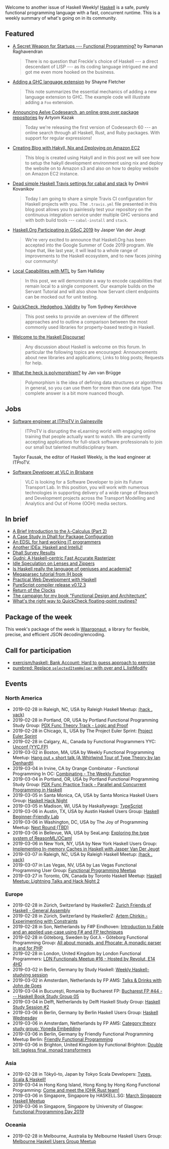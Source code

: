 Welcome to another issue of Haskell Weekly!
[Haskell](https://www.haskell.org) is a safe, purely functional programming language with a fast, concurrent runtime.
This is a weekly summary of what's going on in its community.

## Featured

-   [A Secret Weapon for Startups --- Functional Programming?](https://www.ramanan.com/personal-blog/2019/2/25/functional-programming-and-venture-capital) by Ramanan Raghavendran

    > There is no question that Freckle's choice of Haskell --- a direct descendant of LISP --- as its coding language intrigued me and got me even more hooked on the business.

-   [Adding a GHC language extension](https://blog.shaynefletcher.org/2019/02/adding-ghc-language-extension.html) by Shayne Fletcher

    > This note summarizes the essential mechanics of adding a new language extension to GHC. The example code will illustrate adding a `Foo` extension.

-   [Announcing Aelve Codesearch, an online grep over package repositories](https://forum.aelve.com/t/announcing-aelve-codesearch-an-online-grep-over-package-repositories/44) by Artyom Kazak

    > Today we're releasing the first version of Codesearch 60 --- an online search through all Haskell, Rust, and Ruby packages. With support for regular expressions!

-   [Creating Blog with Hakyll, Nix and Deploying on Amazon EC2](https://deptype.com/posts/2019-02-21-create-blog-nix-hakyll-aws.html)

    > This blog is created using Hakyll and in this post we will see how to setup the hakyll development environment using nix and deploy the website on to Amazon s3 and also on how to deploy website on Amazon EC2 instance.

-   [Dead simple Haskell Travis settings for cabal and stack](https://chshersh.github.io/posts/2019-02-25-haskell-travis) by Dmitrii Kovanikov

    > Today I am going to share a simple Travis CI configuration for Haskell projects with you. The `.travis.yml` file presented in this blog post allows you to painlessly test your repository on the continuous integration service under multiple GHC versions and with both build tools --- `cabal-install` and `stack`.

-   [Haskell.Org Participating in GSoC 2019](https://summer.haskell.org/news/2019-02-26-accepted-for-gsoc.html) by Jasper Van der Jeugt

    > We're very excited to announce that Haskell.Org has been accepted into the Google Summer of Code 2019 program. We hope that, like last year, it will lead to a whole range of improvements to the Haskell ecosystem, and to new faces joining our community!

-   [Local Capabilities with MTL](https://discourse.haskell.org/t/local-capabilities-with-mtl/231?u=taylorfausak) by Sam Halliday

    > In this post, we will demonstrate a way to encode capabilities that remain local to a single component. Our example builds on the Servant Tutorial and will also show how Servant client endpoints can be mocked out for unit testing.

-   [QuickCheck, Hedgehog, Validity](https://www.fpcomplete.com/blog/quickcheck-hedgehog-validity) by Tom Sydney Kerckhove

    > This post seeks to provide an overview of the different approaches and to outline a comparison between the most commonly used libraries for property-based testing in Haskell.

-   [Welcome to the Haskell Discourse!](https://discourse.haskell.org/t/welcome-to-the-haskell-discourse/7?u=taylorfausak)

    > Any discussion about Haskell is welcome on this forum. In particular the following topics are encouraged: Announcements about new libraries and applications; Links to blog posts; Requests for help.

-   [What the heck is polymorphism?](https://dev.to/jvanbruegge/what-the-heck-is-polymorphism-nmh) by Jan van Brügge

    > Polymorphism is the idea of defining data structures or algorithms in general, so you can use them for more than one data type. The complete answer is a bit more nuanced though.

## Jobs

-   [Software engineer at ITProTV in Gainesville](https://www.linkedin.com/jobs/view/1104480045/)

    > ITProTV is disrupting the eLearning world with engaging online training that people actually want to watch. We are currently accepting applications for full-stack software professionals to join our small but talented multidisciplinary team.

    Taylor Fausak, the editor of Haskell Weekly, is the lead engineer at ITProTV.

-   [Software Developer at VLC in Brisbane](https://vlc.bamboohr.com/jobs/view.php?id=41)

    > VLC is looking for a Software Developer to join its Future Transport Lab. In this position, you will work with numerous technologies in supporting delivery of a wide range of Research and Development projects across the Transport Modelling and Analytics and Out of Home (OOH) media sectors.  

## In brief

-   [A Brief Introduction to the λ-Calculus (Part 2)](https://whatthefunctional.wordpress.com/2019/02/21/a-brief-introduction-to-the-%CE%BB-calculus-part-2/)
-   [A Case Study in Dhall for Package Configuration](http://blog.vmchale.com/article/cpkg-announce)
-   [An EDSL for hard working IT programmers](https://www.schoolofhaskell.com/user/agocorona/EDSL-for-hard-working-IT-programmers)
-   [Another IDEa: Haskell and IntelliJ!](https://mmhaskell.com/blog/2019/2/25/another-idea-haskell-and-intellij)
-   [Dhall Survey Results](http://www.haskellforall.com/2019/02/dhall-survey-results-2019-2019.html)
-   [Gudni: A Haskell-centric Fast Accurate Rasterizer](https://np.reddit.com/r/haskell/comments/atsngn/gudni_a_haskellcentric_fast_accurate_rasterizer/)
-   [Idle Speculation on Lenses and Zippers](https://medium.com/@cdsmithus/idle-speculation-on-lenses-and-zippers-a5d2746678e4)
-   [Is Haskell really the language of geniuses and academia?](https://habr.com/en/post/441350/)
-   [Megaparsec tutorial from IH book](https://markkarpov.com/megaparsec/megaparsec.html)
-   [Practical Web Development with Haskell](https://www.apress.com/de/book/9781484237380)
-   [PureScript compiler release v0.12.3](https://discourse.purescript.org/t/purescript-compiler-release-v0-12-3/654)
-   [Return of the Clocks](https://typeclasses.com/news/2019-02-clocks-again)
-   [The campaign for my book "Functional Design and Architecture" ](https://np.reddit.com/r/haskell/comments/avaxda/the_campaign_for_my_book_functional_design_and/)
-   [What's the right way to QuickCheck floating-point routines?](https://byorgey.wordpress.com/2019/02/24/whats-the-right-way-to-quickcheck-floating-point-routines/)

## Package of the week

This week's package of the week is [Waargonaut](https://hackage.haskell.org/package/waargonaut-0.6.1.0),
a library for flexible, precise, and efficient JSON decoding/encoding.

## Call for participation

-   [exercism/haskell: Bank Account: Hard to guess approach to exercise](https://github.com/exercism/haskell/issues/799)
-   [purebred: Replace `selectedItemHelper` with over and L.listModify](https://github.com/purebred-mua/purebred/issues/258)

## Events

### North America

- 2019-02-28 in Raleigh, NC, USA by Raleigh Haskell Meetup: [(hack . yack)](https://www.meetup.com/Raleigh-Haskell-Meetup/events/nsfsnqyzdblc/)
- 2019-02-28 in Portland, OR, USA by Portland Functional Programming Study Group: [PDX Func Theory Track - Logic and Proof](https://www.meetup.com/Portland-Functional-Programming-Study-Group/events/mpwwbqyzdbkc/)
- 2019-02-28 in Chicago, IL, USA by The Project Euler Sprint: [Project Euler Sprint](https://www.meetup.com/Project-Euler-Sprint/events/ngwzxmyzdblc/)
- 2019-02-28 in Calgary, AL, Canada by Functional Programmers YYC: [Unconf (YYC.FP)](https://www.meetup.com/Functional-Programmers-YYC/events/tqfjpqyzdbsb/)
- 2019-03-02 in Boston, MA, USA by Weekly Functional Programming Meetup: [Hang out + short talk (A Whirlwind Tour of Type Theory by Ian Denhardt)](https://www.meetup.com/Weekly-Functional-Programming-Meetup/events/vdlnqpyzfbdb/)
- 2019-03-04 in Irvine, CA by Orange Combinator - Functional Programming In OC: [Combinating - The Weekly Function](https://www.meetup.com/orange-combinator/events/lxvjrpyzfbgb/)
- 2019-03-04 in Portland, OR, USA by Portland Functional Programming Study Group: [PDX Func Practice Track - Parallel and Concurrent Programming in Haskell](https://www.meetup.com/Portland-Functional-Programming-Study-Group/events/rtfghqyzfbgb/)
- 2019-03-05 in Santa Monica, CA, USA by Santa Monica Haskell Users Group: [Haskell Hack Night](https://www.meetup.com/santa-monica-haskell/events/259283993/)
- 2019-03-05 in Madison, WI, USA by Haskallywags: [TypeScript](https://www.meetup.com/Haskallywags/events/258731416/)
- 2019-03-06 in Austin, TX, USA by Austin Haskell Users Group: [Haskell Beginner-Friendly Lab](https://www.meetup.com/ATX-Haskell/events/dsldppyzfbjb/)
- 2019-03-06 in Washington, DC, USA by The Joy of Programming Meetup: [Next Round (TBD)](https://www.meetup.com/Joy-of-Programming-DC/events/xpnxbpyzfbjb/)
- 2019-03-06 in Bellevue, WA, USA by SeaLang: [Exploring the type system of ReasonML/OCaml](https://www.meetup.com/SeaLang/events/255357257/)
- 2019-03-06 in New York, NY, USA by New York Haskell Users Group: [Implementing In-memory Caches in Haskell with Jasper Van Der Jeugt](https://www.meetup.com/NY-Haskell/events/259189477/)
- 2019-03-07 in Raleigh, NC, USA by Raleigh Haskell Meetup: [(hack . yack)](https://www.meetup.com/Raleigh-Haskell-Meetup/events/nsfsnqyzfbkb/)
- 2019-03-07 in Las Vegas, NV, USA by Las Vegas Functional Programming User Group: [Functional Programming Meetup](https://www.meetup.com/las-vegas-functional-programming/events/jkznkqyzfbkb/)
- 2019-03-27 in Toronto, ON, Canada by Toronto Haskell Meetup: [Haskell Meetup: Lightning Talks and Hack Night 2](https://www.meetup.com/meetup-group-evRITRtT/events/259124679/)

### Europe

- 2019-02-28 in Zürich, Switzerland by HaskellerZ: [Zurich Friends of Haskell - General Assembly](https://www.meetup.com/HaskellerZ/events/258665750/)
- 2019-02-28 in Zürich, Switzerland by HaskellerZ: [Artem Chirkin - Experimenting with Constraints](https://www.meetup.com/HaskellerZ/events/258850066/)
- 2019-02-28 in Son, Netherlands by F#P Eindhoven: [Introduction to Fable and an applied use-case using F# and FP techniques](https://www.meetup.com/F-P-Eindhoven/events/258893932/)
- 2019-02-28 in Göteborg, Sweden by Got.λ - Göteborg Functional Programming Group: [All about monads, and Phocate: A monadic parser in and for PHP](https://www.meetup.com/got-lambda/events/258446674/)
- 2019-02-28 in London, United Kingdom by London Functional Programmers: [LDN Functionals Meetup #16 - Hosted by Revolut, E14 4HD ](https://www.meetup.com/London-Functionals/events/258555586/)
- 2019-03-02 in Berlin, Germany by Study Haskell: [Weekly Haskell-studying session](https://www.meetup.com/Study-Haskell/events/gwtsqqyzfbdb/)
- 2019-03-02 in Amsterdam, Netherlands by FP AMS: [Talks & Drinks with John de Goes](https://www.meetup.com/fp-ams/events/258492088/)
- 2019-03-04 in București, Romania by Bucharest FP: [Bucharest FP #44 --- Haskell Book Study Group 05](https://www.meetup.com/bucharestfp/events/259325521/)
- 2019-03-04 in Delft, Netherlands by Delft Haskell Study Group: [Haskell Study Session #2](https://www.meetup.com/Delft-Haskell-Study-Group/events/259291636/)
- 2019-03-06 in Berlin, Germany by Berlin Haskell Users Group: [Haskell Wednesday](https://www.meetup.com/berlinhug/events/pvpwqpyzfbjb/)
- 2019-03-06 in Amsterdam, Netherlands by FP AMS: [Category theory study group: Yoneda Embedding](https://www.meetup.com/fp-ams/events/258696139/)
- 2019-03-06 in Berlin, Germany by Friendly Functional Programming Meetup Berlin: [Friendly Functional Programming](https://www.meetup.com/Friendly-Functional-Programming-Meetup-Berlin/events/wtnkmqyzfbjb/)
- 2019-03-06 in Brighton, United Kingdom by Functional Brighton: [Double bill: tagless final, monad transformers](https://www.meetup.com/Functional-Brighton/events/258704210/)

### Asia

- 2019-02-28 in Tōkyō-to, Japan by Tokyo Scala Developers: [Types, Scala & Haskell!](https://www.meetup.com/Tokyo-Scala-Developers/events/258586177/)
- 2019-03-04 in Hong Kong Island, Hong Kong by Hong Kong Functional Programming: [Come and meet the IOHK Rust team!](https://www.meetup.com/HK-Functional-programming/events/259326860/)
- 2019-03-06 in Singapore, Singapore by HASKELL.SG: [March Singapore Haskell Meetup](https://www.meetup.com/HASKELL-SG/events/258491197/)
- 2019-03-06 in Singapore, Singapore by University of Glasgow: [Functional Programming Day 2019](https://www.facebook.com/UoGSingapore/photos/a.368638043207103/2523953804342172/)

### Oceania

- 2019-02-28 in Melbourne, Australia by Melbourne Haskell Users Group: [Melbourne Haskell Users Group Meetup](https://www.meetup.com/Melbourne-Haskell-Users-Group/events/qfptslyzdblc/)
